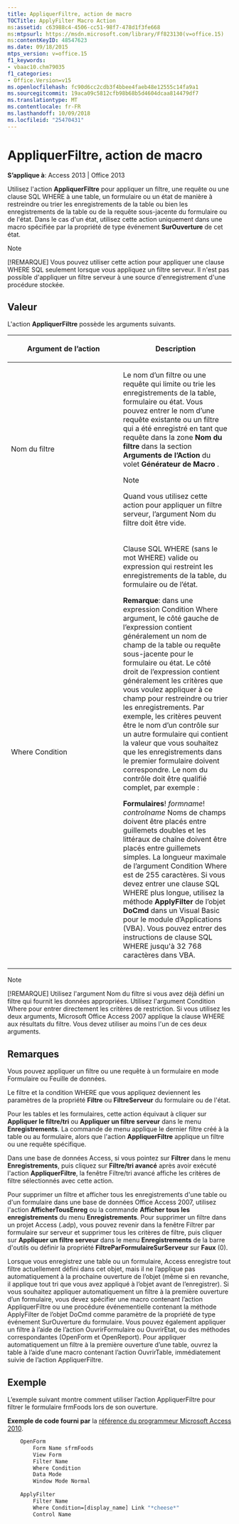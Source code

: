 ```yaml
---
title: AppliquerFiltre, action de macro
TOCTitle: ApplyFilter Macro Action
ms:assetid: c63988c4-4506-cc51-98f7-478d1f3fe668
ms:mtpsurl: https://msdn.microsoft.com/library/Ff823130(v=office.15)
ms:contentKeyID: 48547623
ms.date: 09/18/2015
mtps_version: v=office.15
f1_keywords:
- vbaac10.chm79035
f1_categories:
- Office.Version=v15
ms.openlocfilehash: fc90d6cc2cdb3f4bbee4faeb48e12555c14fa9a1
ms.sourcegitcommit: 19aca09c5812cfb98b68b5d4604dcaa814479df7
ms.translationtype: MT
ms.contentlocale: fr-FR
ms.lasthandoff: 10/09/2018
ms.locfileid: "25470431"
---
```

# <a name="applyfilter-macro-action"></a>AppliquerFiltre, action de macro

**S’applique à**: Access 2013 | Office 2013

Utilisez l'action **AppliquerFiltre** pour appliquer un filtre, une requête ou une clause SQL WHERE à une table, un formulaire ou un état de manière à restreindre ou trier les enregistrements de la table ou bien les enregistrements de la table ou de la requête sous-jacente du formulaire ou de l'état. Dans le cas d'un état, utilisez cette action uniquement dans une macro spécifiée par la propriété de type événement **SurOuverture** de cet état.

> [!NOTE]
> [!REMARQUE] Vous pouvez utiliser cette action pour appliquer une clause WHERE SQL seulement lorsque vous appliquez un filtre serveur. Il n'est pas possible d'appliquer un filtre serveur à une source d'enregistrement d'une procédure stockée.

## <a name="setting"></a>Valeur

L'action **AppliquerFiltre** possède les arguments suivants.

<table>
<colgroup>
<col style="width: 50%" />
<col style="width: 50%" />
</colgroup>
<thead>
<tr class="header">
<th><p>Argument de l’action</p></th>
<th><p>Description</p></th>
</tr>
</thead>
<tbody>
<tr class="odd">
<td><p>Nom du filtre</p></td>
<td><p>Le nom d’un filtre ou une requête qui limite ou trie les enregistrements de la table, formulaire ou état. Vous pouvez entrer le nom d’une requête existante ou un filtre qui a été enregistré en tant que requête dans la zone <strong>Nom du filtre</strong> dans la section <strong>Arguments de l’Action</strong> du volet <strong>Générateur de Macro</strong> .</p>

> [!NOTE]
> Quand vous utilisez cette action pour appliquer un filtre serveur, l’argument Nom du filtre doit être vide.


<p></p></td>
</tr>
<tr class="even">
<td><p>Where Condition</p></td>
<td><p>Clause SQL WHERE (sans le mot WHERE) valide ou expression qui restreint les enregistrements de la table, du formulaire ou de l’état. 

</p>
<p><b>Remarque</b>: dans une expression Condition Where argument, le côté gauche de l’expression contient généralement un nom de champ de la table ou requête sous-jacente pour le formulaire ou état. Le côté droit de l’expression contient généralement les critères que vous voulez appliquer à ce champ pour restreindre ou trier les enregistrements. Par exemple, les critères peuvent être le nom d’un contrôle sur un autre formulaire qui contient la valeur que vous souhaitez que les enregistrements dans le premier formulaire doivent correspondre. Le nom du contrôle doit être qualifié complet, par exemple :</p>
<p><strong>Formulaires</strong>! <em>formname</em>! <em>controlname</em> Noms de champs doivent être placés entre guillemets doubles et les littéraux de chaîne doivent être placés entre guillemets simples. La longueur maximale de l’argument Condition Where est de 255 caractères. Si vous devez entrer une clause SQL WHERE plus longue, utilisez la méthode <strong>ApplyFilter</strong> de l’objet <strong>DoCmd</strong> dans un Visual Basic pour le module d’Applications (VBA). Vous pouvez entrer des instructions de clause SQL WHERE jusqu'à 32 768 caractères dans VBA.</p></td>
</tr>
</tbody>
</table>

> [!NOTE]
> [!REMARQUE] Utilisez l'argument Nom du filtre si vous avez déjà défini un filtre qui fournit les données appropriées. Utilisez l'argument Condition Where pour entrer directement les critères de restriction. Si vous utilisez les deux arguments, Microsoft Office Access 2007 applique la clause WHERE aux résultats du filtre. Vous devez utiliser au moins l'un de ces deux arguments.

## <a name="remarks"></a>Remarques

Vous pouvez appliquer un filtre ou une requête à un formulaire en mode Formulaire ou Feuille de données.

Le filtre et la condition WHERE que vous appliquez deviennent les paramètres de la propriété **Filtre** ou **FiltreServeur** du formulaire ou de l'état.

Pour les tables et les formulaires, cette action équivaut à cliquer sur **Appliquer le filtre/tri** ou **Appliquer un filtre serveur** dans le menu **Enregistrements**. La commande de menu applique le dernier filtre créé à la table ou au formulaire, alors que l'action **AppliquerFiltre** applique un filtre ou une requête spécifique.

Dans une base de données Access, si vous pointez sur **Filtrer** dans le menu **Enregistrements**, puis cliquez sur **Filtre/tri avancé** après avoir exécuté l'action **AppliquerFiltre**, la fenêtre Filtre/tri avancé affiche les critères de filtre sélectionnés avec cette action.

Pour supprimer un filtre et afficher tous les enregistrements d'une table ou d'un formulaire dans une base de données Office Access 2007, utilisez l'action **AfficherTousEnreg** ou la commande **Afficher tous les enregistrements** du menu **Enregistrements**. Pour supprimer un filtre dans un projet Access (.adp), vous pouvez revenir dans la fenêtre Filtrer par formulaire sur serveur et supprimer tous les critères de filtre, puis cliquer sur **Appliquer un filtre serveur** dans le menu **Enregistrements** de la barre d'outils ou définir la propriété **FiltreParFormulaireSurServeur** sur **Faux** (0).

Lorsque vous enregistrez une table ou un formulaire, Access enregistre tout filtre actuellement défini dans cet objet, mais il ne l’applique pas automatiquement à la prochaine ouverture de l’objet (même si en revanche, il applique tout tri que vous avez appliqué à l’objet avant de l’enregistrer). Si vous souhaitez appliquer automatiquement un filtre à la première ouverture d’un formulaire, vous devez spécifier une macro contenant l’action AppliquerFiltre ou une procédure événementielle contenant la méthode ApplyFilter de l’objet DoCmd comme paramètre de la propriété de type événement SurOuverture du formulaire. Vous pouvez également appliquer un filtre à l’aide de l’action OuvrirFormulaire ou OuvrirEtat, ou des méthodes correspondantes (OpenForm et OpenReport). Pour appliquer automatiquement un filtre à la première ouverture d’une table, ouvrez la table à l’aide d’une macro contenant l’action OuvrirTable, immédiatement suivie de l’action AppliquerFiltre.

## <a name="example"></a>Exemple

L’exemple suivant montre comment utiliser l’action AppliquerFiltre pour filtrer le formulaire frmFoods lors de son ouverture.

**Exemple de code fourni par** la [référence du programmeur Microsoft Access 2010](https://www.amazon.com/Microsoft-Access-2010-Programmers-Reference/dp/8126528125).

```vb
    OpenForm
        Form Name sfrmFoods
        View Form
        Filter Name
        Where Condition
        Data Mode
        Window Mode Normal
    
    ApplyFilter
        Filter Name
        Where Condition=[display_name] Link "*cheese*"
        Control Name
```



